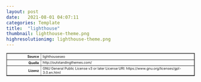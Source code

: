```yaml
---
layout: post
date:   2021-08-01 04:07:11
categories: Template
title:  "lighthouse"
thumbnail: lighthouse-theme.png
highresolutionimg: lighthouse-theme.png
---
```


<div class="entry-content">

<table style="font-size: xx-small" border="1" cellpadding="2">
<tbody>
<tr>
<th style="text-align: right" width="81"><strong>Source</strong></th>
<td>lighthouseseo</td>
</tr>
<tr>
<th style="text-align: right" width="81"><strong>Quelle</strong></th>
<td>http://outstandingthemes.com/</td>
</tr>
<tr>
<th style="text-align: right" width="81"><strong>Lizenz</strong></th>
<td> GNU General Public License v3 or later
License URI: https://www.gnu.org/licenses/gpl-3.0.en.html</td>
</tr>
</tbody>
</table>
<p>&nbsp;</p>

</div><!-- .entry-content -->

